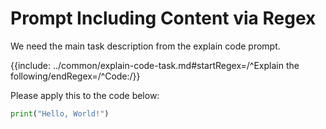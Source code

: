 # Prompt Including Content via Regex

We need the main task description from the explain code prompt.

{{include: ../common/explain-code-task.md#startRegex=/^Explain the following/endRegex=/^Code:/}}

Please apply this to the code below:
```python
print("Hello, World!")
```

